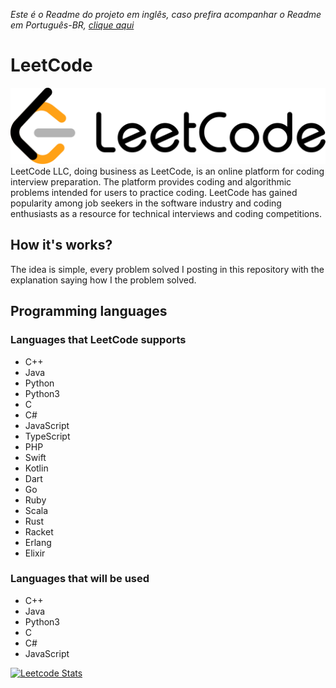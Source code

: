 *Este é o Readme do projeto em inglês, caso prefira acompanhar o Readme em Português-BR, [clique aqui](./README-PT.md)*

# LeetCode
![Logo do LeetCode](./media/LeetCode_Logo_black_with_text.png)
LeetCode LLC, doing business as LeetCode, is an online platform for coding interview preparation. The platform provides coding and algorithmic problems intended for users to practice coding. LeetCode has gained popularity among job seekers in the software industry and coding enthusiasts as a resource for technical interviews and coding competitions.

## How it's works?
The idea is simple, every problem solved I posting in this repository with the explanation saying how I the problem solved.

## Programming languages
### Languages ​​that LeetCode supports
- C++
- Java
- Python
- Python3
- C
- C#
- JavaScript
- TypeScript
- PHP
- Swift
- Kotlin
- Dart
- Go
- Ruby
- Scala
- Rust
- Racket
- Erlang
- Elixir

### Languages ​​that will be used
- C++
- Java
- Python3
- C
- C#
- JavaScript

[![Leetcode Stats](https://leetcard.jacoblin.cool/FelipeVandevelde)](https://leetcode.com/FelipeVandevelde)